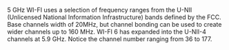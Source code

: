 5 GHz WI-FI uses a selection of frequency ranges from the U-NII (Unlicensed National Information Infrastructure) bands defined by the FCC.
Base channels width of 20MHz, but channel bonding can be used to create wider channels up to 160 MHz. WI-FI 6 has expanded into the U-NII-4 channels at 5.9 GHz. Notice the channel number ranging from 36 to 177.
